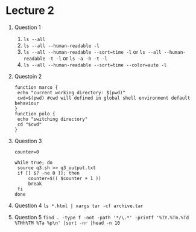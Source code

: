 # Lecture 2
1. Question 1
   1. `ls --all`
   2. `ls --all --human-readable -l`
   3. `ls --all --human-readable --sort=time -l` or `ls --all --human-readable -t -l` or `ls -a -h -t -l`
   4.  `ls --all --human-readable --sort=time --color=auto -l`
   
2. Questoin 2
   ```
   function marco {
	echo "current working directory: $(pwd)"
	cwd=$(pwd) #cwd will defined in global shell environment default behaviour
   } 
   function polo {
	echo "switching directory"
	cd "$cwd"
   } 
   ```
3. Question 3
   ```
   counter=0

   while true; do
	source q3.sh >> q3_output.txt
	if [[ $? -ne 0 ]]; then
		counter=$(( $counter + 1 ))
		break
	fi
   done
   ```
4. Question 4
   `ls *.html | xargs tar -cf archive.tar`
5. Question 5
   `find . -type f -not -path '*/\.*' -printf '%TY.%Tm.%Td %THh%TM %Ta %p\n' |sort -nr |head -n 10`
